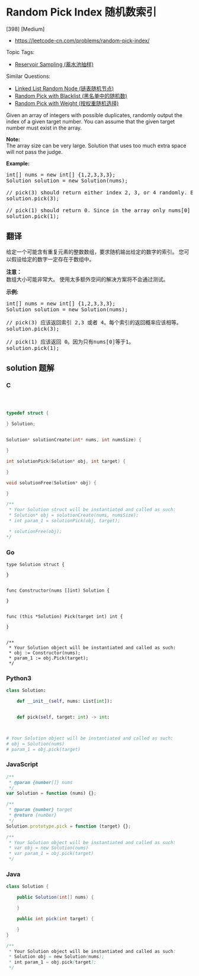# Random Pick Index 随机数索引

[398] [Medium]

- https://leetcode-cn.com/problems/random-pick-index/

Topic Tags:

- [Reservoir Sampling (蓄水池抽样)](https://leetcode-cn.com/tag/reservoir-sampling/)

Similar Questions:

- [Linked List Random Node (链表随机节点)](https://leetcode-cn.com/problems/linked-list-random-node/)
- [Random Pick with Blacklist (黑名单中的随机数)](https://leetcode-cn.com/problems/random-pick-with-blacklist/)
- [Random Pick with Weight (按权重随机选择)](https://leetcode-cn.com/problems/random-pick-with-weight/)

Given an array of integers with possible duplicates, randomly output the index of a given target number. You can assume that the given target number must exist in the array.

**Note:**  
The array size can be very large. Solution that uses too much extra space will not pass the judge.

**Example:**

<pre>int[] nums = new int[] {1,2,3,3,3};
Solution solution = new Solution(nums);

// pick(3) should return either index 2, 3, or 4 randomly. Each index should have equal probability of returning.
solution.pick(3);

// pick(1) should return 0. Since in the array only nums[0] is equal to 1.
solution.pick(1);
</pre>

## 翻译

给定一个可能含有重复元素的整数数组，要求随机输出给定的数字的索引。 您可以假设给定的数字一定存在于数组中。

**注意：**  
数组大小可能非常大。 使用太多额外空间的解决方案将不会通过测试。

**示例:**

<pre>int[] nums = new int[] {1,2,3,3,3};
Solution solution = new Solution(nums);

// pick(3) 应该返回索引 2,3 或者 4。每个索引的返回概率应该相等。
solution.pick(3);

// pick(1) 应该返回 0。因为只有nums[0]等于1。
solution.pick(1);
</pre>

## solution 题解

### C

```c



typedef struct {

} Solution;


Solution* solutionCreate(int* nums, int numsSize) {

}

int solutionPick(Solution* obj, int target) {

}

void solutionFree(Solution* obj) {

}

/**
 * Your Solution struct will be instantiated and called as such:
 * Solution* obj = solutionCreate(nums, numsSize);
 * int param_1 = solutionPick(obj, target);

 * solutionFree(obj);
*/
```

### Go

```golang
type Solution struct {

}


func Constructor(nums []int) Solution {

}


func (this *Solution) Pick(target int) int {

}


/**
 * Your Solution object will be instantiated and called as such:
 * obj := Constructor(nums);
 * param_1 := obj.Pick(target);
 */
```

### Python3

```python
class Solution:

    def __init__(self, nums: List[int]):


    def pick(self, target: int) -> int:



# Your Solution object will be instantiated and called as such:
# obj = Solution(nums)
# param_1 = obj.pick(target)
```

### JavaScript

```javascript
/**
 * @param {number[]} nums
 */
var Solution = function (nums) {};

/**
 * @param {number} target
 * @return {number}
 */
Solution.prototype.pick = function (target) {};

/**
 * Your Solution object will be instantiated and called as such:
 * var obj = new Solution(nums)
 * var param_1 = obj.pick(target)
 */
```

### Java

```java
class Solution {

    public Solution(int[] nums) {

    }

    public int pick(int target) {

    }
}

/**
 * Your Solution object will be instantiated and called as such:
 * Solution obj = new Solution(nums);
 * int param_1 = obj.pick(target);
 */
```
